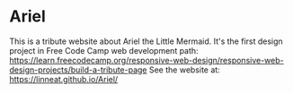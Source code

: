 # Ariel
This is a tribute website about Ariel the Little Mermaid. It's the first design project in Free Code Camp web development path: https://learn.freecodecamp.org/responsive-web-design/responsive-web-design-projects/build-a-tribute-page
See the website at: https://linneat.github.io/Ariel/ 
